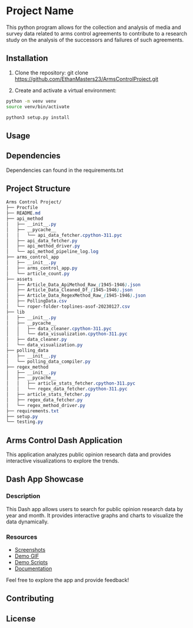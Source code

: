 # Project Name

This python program allows for the collection and analysis of media and survey data related to arms control agreements to contribute to a research study on the analysis of the successors and failures of such agreements.

## Installation

1. Clone the repository:
git clone https://github.com/EthanMasters23/ArmsControlProject.git

2. Create and activate a virtual environment:
```bash
python -m venv venv
source venv/bin/activate

python3 setup.py install
```

## Usage


## Dependencies

Dependencies can found in the requirements.txt


## Project Structure

```css
Arms Control Project/
├── Procfile
├── README.md
├── api_method
│   ├── __init__.py
│   ├── __pycache__
│   │   └── api_data_fetcher.cpython-311.pyc
│   ├── api_data_fetcher.py
│   ├── api_method_driver.py
│   └── api_method_pipeline_log.log
├── arms_control_app
│   ├── __init__.py
│   ├── arms_control_app.py
│   └── article_count.py
├── assets
│   ├── Article_Data_ApiMethod_Raw_(1945-1946).json
│   ├── Article_Data_Cleaned_Df_(1945-1946).json
│   ├── Article_Data_RegexMethod_Raw_(1945-1946).json
│   ├── PollingData.csv
│   └── roper-folder-toplines-asof-20230127.csv
├── lib
│   ├── __init__.py
│   ├── __pycache__
│   │   ├── data_cleaner.cpython-311.pyc
│   │   └── data_visualization.cpython-311.pyc
│   ├── data_cleaner.py
│   └── data_visualization.py
├── polling_data
│   ├── __init__.py
│   └── polling_data_compiler.py
├── regex_method
│   ├── __init__.py
│   ├── __pycache__
│   │   ├── article_stats_fetcher.cpython-311.pyc
│   │   └── regex_data_fetcher.cpython-311.pyc
│   ├── article_stats_fetcher.py
│   ├── regex_data_fetcher.py
│   └── regex_method_driver.py
├── requirements.txt
├── setup.py
└── testing.py
```

## Arms Control Dash Application

This application analyzes public opinion research data and provides interactive visualizations to explore the trends.

## Dash App Showcase

### Description
This Dash app allows users to search for public opinion research data by year and month. It provides interactive graphs and charts to visualize the data dynamically.

### Resources
- [Screenshots](screenshots/)
- [Demo GIF](demo.gif)
- [Demo Scripts](demo_scripts/)
- [Documentation](docs/)

Feel free to explore the app and provide feedback!


## Contributing


## License
